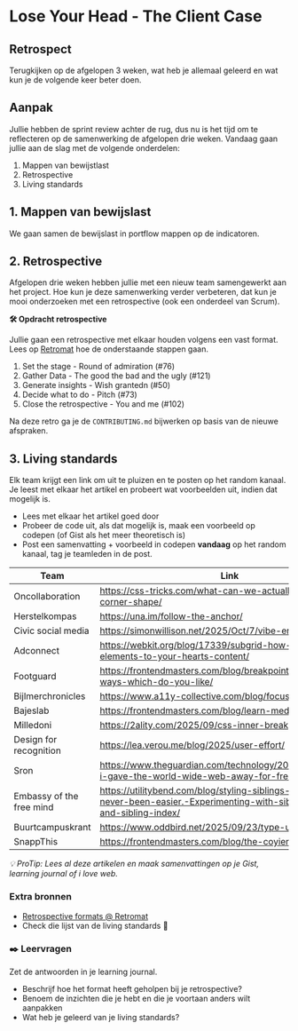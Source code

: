 # Lose Your Head - The Client Case

## Retrospect
<!-- Leuke intro -->

Terugkijken op de afgelopen 3 weken, wat heb je allemaal geleerd en wat kun je de volgende keer beter doen.

## Aanpak
<!-- We schrijven in principe geen tutorials maar helpen ze op weg. -->

Jullie hebben de sprint review achter de rug, dus nu is het tijd om te reflecteren op de samenwerking de afgelopen drie weken. Vandaag gaan jullie aan de slag met de volgende onderdelen:

1. Mappen van bewijstlast
2. Retrospective
3. Living standards

## 1. Mappen van bewijslast

We gaan samen de bewijslast in portflow mappen op de indicatoren. 

## 2. Retrospective

Afgelopen drie weken hebben jullie met een nieuw team samengewerkt aan het project. Hoe kun je deze samenwerking verder verbeteren, dat kun je mooi onderzoeken met een retrospective (ook een onderdeel van Scrum). 

**🛠️ Opdracht retrospective**

Jullie gaan een retrospective met elkaar houden volgens een vast format. Lees op [Retromat](https://retromat.org/en/?id=76-121-50-73-102) hoe de onderstaande stappen gaan. 

1. Set the stage - Round of admiration (#76) 
2. Gather Data - The good the bad and the ugly (#121)
3. Generate insights - Wish grantedn (#50)
4. Decide what to do - Pitch (#73)
5. Close the retrospective - You and me (#102)

Na deze retro ga je de `CONTRIBUTING.md` bijwerken op basis van de nieuwe afspraken. 


## 3. Living standards

Elk team krijgt een link om uit te pluizen en te posten op het random kanaal. Je leest met elkaar het artikel en probeert wat voorbeelden uit, indien dat mogelijk is. 

- Lees met elkaar het artikel goed door
- Probeer de code uit, als dat mogelijk is, maak een voorbeeld op codepen (of Gist als het meer theoretisch is)
- Post een samenvatting + voorbeeld in codepen **vandaag** op het random kanaal, tag je teamleden in de post. 

|Team|Link|
|------|-----|
|Oncollaboration|https://css-tricks.com/what-can-we-actually-do-with-corner-shape/|
|Herstelkompas|https://una.im/follow-the-anchor/|
|Civic social media|https://simonwillison.net/2025/Oct/7/vibe-engineering/|
|Adconnect|https://webkit.org/blog/17339/subgrid-how-to-line-up-elements-to-your-hearts-content/|
|Footguard|https://frontendmasters.com/blog/breakpoint-columns-five-ways-which-do-you-like/|
|Bijlmerchronicles|https://www.a11y-collective.com/blog/focus-indicator/|
|Bajeslab|https://frontendmasters.com/blog/learn-media-queries/|
|Milledoni|https://2ality.com/2025/09/css-inner-breakpoints.html|
|Design for recognition|https://lea.verou.me/blog/2025/user-effort/|
|Sron|https://www.theguardian.com/technology/2025/sep/28/why-i-gave-the-world-wide-web-away-for-free|
|Embassy of the free mind|https://utilitybend.com/blog/styling-siblings-with-CSS-has-never-been-easier.-Experimenting-with-sibling-count-and-sibling-index/|
|Buurtcampuskrant|https://www.oddbird.net/2025/09/23/type-units/|
|SnappThis|https://frontendmasters.com/blog/the-coyier-css-starter/|

_💡 ProTip: Lees al deze artikelen en maak samenvattingen op je Gist, learning journal of i love web._

### Extra bronnen
<!-- Extra links voor documentatie en tutorials -->
- [Retrospective formats @ Retromat](https://retromat.org/en/about)
- Check die lijst van de living standards 🤯


### ✒️ Leervragen
<!-- Een drietal vragen die ze kunnen opnemen in hun learning journal, waar de squadleaders dan weer op terug komen op vrijdag. -->

Zet de antwoorden in je learning journal.

- Beschrijf hoe het format heeft geholpen bij je retrospective?
- Benoem de inzichten die je hebt en die je voortaan anders wilt aanpakken
- Wat heb je geleerd van je living standards?

